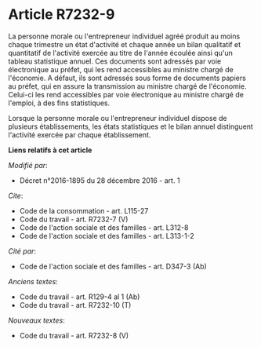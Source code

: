 # Article R7232-9

La personne morale ou l'entrepreneur individuel agréé produit au moins chaque trimestre un état d'activité et chaque année un
bilan qualitatif et quantitatif de l'activité exercée au titre de l'année écoulée ainsi qu'un tableau statistique annuel. Ces
documents sont adressés par voie électronique au préfet, qui les rend accessibles au ministre chargé de l'économie. A défaut,
ils sont adressés sous forme de documents papiers au préfet, qui en assure la transmission au ministre chargé de l'économie.
Celui-ci les rend accessibles par voie électronique au ministre chargé de l'emploi, à des fins statistiques. 

Lorsque la personne morale ou l'entrepreneur individuel dispose de plusieurs établissements, les états statistiques et le
bilan annuel distinguent l'activité exercée par chaque établissement.

**Liens relatifs à cet article**

_Modifié par_:

  - Décret n°2016-1895 du 28 décembre 2016 - art. 1

_Cite_:

  - Code de la consommation - art. L115-27
  - Code du travail - art. R7232-7 (V)
  - Code de l'action sociale et des familles - art. L312-8
  - Code de l'action sociale et des familles - art. L313-1-2

_Cité par_:

  - Code de l'action sociale et des familles - art. D347-3 (Ab)

_Anciens textes_:

  - Code du travail - art. R129-4 al 1 (Ab)
  - Code du travail - art. R7232-10 (T)

_Nouveaux textes_:

  - Code du travail - art. R7232-8 (V)
